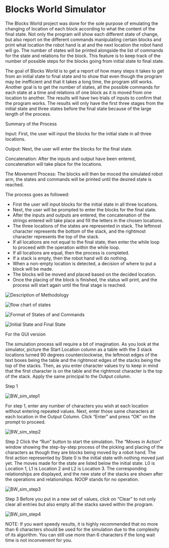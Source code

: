 # Blocks World Simulator

The Blocks World project was done for the sole purpose of emulating the changing of location of each block according to what the content of the final state. Not only the program will show each different state of change, but also report on the different commands manipulating certain blocks and print what location the robot hand is at and the next location the robot hand will go. The number of states will be printed alongside the list of commands for the state and relations for the block. This feature is to keep track of the number of possible steps for the blocks going from initial state to final state.

The goal of Blocks World is to get a report of how many steps it takes to get from an initial state to final state and to show that even though the program may be inefficient and that it takes a long time, the program still works. Another goal is to get the number of states, all the possible commands for each state at a time and relations of one block as it is moved from one location to another. The results will have two trials of inputs to confirm that the program works. The results will only have the first three stages from the initial state and three states before the final state because of the large length of the process.


Summary of the Process

Input: First, the user will input the blocks for the initial state in all three locations.

Output: Next, the user will enter the blocks for the final state.

Concatenation: After the inputs and output have been entered, concatenation will take place for the locations.

The Movement Process: The blocks will then be moced the simulated robot arm, the states and commands will be printed until the desired state is reached.


The process goes as followed:
- First the user will input blocks for the initial state in all three locations.
- Next, the user will be prompted to enter the blocks for the final state.
- After the inputs and outputs are entered, the concatenation of the strings entered will take place and fill the letters in the chosen locations.
- The three locations of the states are represented in stack. The leftmost character represents the bottom of the stack, and the rightmost character represents the top of the stack.
- If all locations are not equal to the final state, then enter the while loop to proceed with the operation within the while loop.
- If all locations are equal, then the process is completed.
- If a stack is empty, then the robot hand will do nothing.
- When a non-empty location is detected, a decision of where to put a block will be made.
- The blocks will be moved and placed based on the decided location.
- Once the placing of the block is finished, the status will print, and the process will start again until the final stage is reached.



![Description of Methodology](https://github.com/user-attachments/assets/525e7ffe-da8a-437c-aed1-d0b8c703f99d)


![flow chart of states](https://github.com/user-attachments/assets/18037209-6b90-45cb-853f-676102abba4b)


![Format of States of and Commands](https://github.com/user-attachments/assets/86695e8f-6437-4b9b-b8ae-50c55c9092cf)


![Initial State and Final State](https://github.com/user-attachments/assets/f67aaf0c-8919-4fb4-a8a2-e5fc5a77eb82)





For the GUI version

The simulation process will require a bit of imagination. As you look at the simulator, picture the
Start Location column as a table with the 3 stack locations turned 90 degrees counterclockwise,
the leftmost edges of the text boxes being the table and the rightmost edges of the stacks being the
top of the stacks. Then, as you enter character values try to keep in mind that the first character is
on the table and the rightmost character is the top of the stack. Apply the same principal to the
Output column.

Step 1

![BW_sim_step1](https://github.com/user-attachments/assets/be19a253-97bb-4ec5-bbb2-47d3df91879c)

For step 1, enter any number of characters you wish at each location without entering repeated
values. Next, enter those same characters at each location in the Output Column. Click “Enter”
and press “OK” on the prompt to proceed.

![BW_sim_step2](https://github.com/user-attachments/assets/2656ca34-2cef-4e38-b068-0e2f8630e956)

Step 2
Click the “Run” button to start the simulation. The “Moves in Action” window showing the step-by-step process of the picking and placing of the characters as though they are blocks being moved by a robot hand. The first action represented by State 0 is the initial state with nothing moved just yet. The moves made for the state are listed below the initial state. L0 is Location 1, L1 is Location 2 and L2 is Location 3. The corresponding relationships are displayed, and the new state of the stacks are shown after the operations and relationships. NOOP stands for no operation.

![BW_sim_step3](https://github.com/user-attachments/assets/b1407a34-18ed-47b2-b30d-6146342a6819)

Step 3
Before you put in a new set of values, click on “Clear” to not only clear all entries but also empty all the stacks saved within the program.

![BW_sim_step4](https://github.com/user-attachments/assets/1394cb24-c776-4d97-899f-8a2b39a63502)

NOTE: If you want speedy results, it is highly recommended that no more than 6 characters should be used for the simulation due to the complexity of its algorithm. You can still use more than 6 characters if the long wait time is not inconvenient for you.

